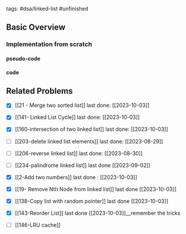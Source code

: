 tags: #dsa/linked-list #unfinished 
## Basic Overview

### Implementation from scratch
#### pseudo-code

#### code

## Related Problems
- [x] [[21 - Merge two sorted list]] last done: [[2023-10-03]]
- [x] [[141- Linked List Cycle]] last done: [[2023-10-03]]
- [x] [[160-intersection of two linked list]] last done: [[2023-10-03]]
- [ ] [[203-delete linked list elements]] last done: [[2023-08-29]]
- [ ] [[206-reverse linked list]] last done: [[2023-08-30]]
- [ ] [[234-palindrome linked list]] last done [[2023-09-02]]
- [x] [[2-Add two numbers]] last done : [[2023-10-03]]
- [x] [[19- Remove Nth Node from linked list]] last done [[2023-10-03]]
- [x] [[138-Copy list with random pointer]] last done [[2023-10-03]]
- [x] [[143-Reorder List]] last done [[2023-10-03]]__remember the tricks
- [ ] [[146-LRU cache]]


